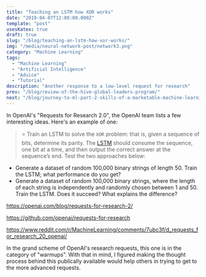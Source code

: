 ```yaml
---
title: "Teaching an LSTM how XOR works"
date: "2019-04-07T12:00:00.000Z"
template: "post"
usesKatex: true
draft: true
slug: "/blog/teaching-an-lstm-how-xor-works/"
img: "/media/neural-network-post/network3.png"
category: "Machine Learning"
tags:
  - "Machine Learning"
  - "Artificial Intelligence"
  - "Advice"
  - "Tutorial"
description: "Another response to a low-level request for research"
prev: "/blog/review-of-the-hive-global-leaders-program/"
next: "/blog/journey-to-ml-part-2-skills-of-a-marketable-machine-learning-engineer/"
---
```


In OpenAI's "Requests for Research 2.0", the OpenAI team lists a few interesting ideas. Here's an example of one:

> ⭐ Train an LSTM to solve the `XOR` problem: that is, given a sequence of bits, determine its parity. The [LSTM](http://colah.github.io/posts/2015-08-Understanding-LSTMs/) should consume the sequence, one bit at a time, and then output the correct answer at the sequence’s end. Test the two approaches below:

- Generate a dataset of random 100,000 binary strings of length 50. Train the LSTM; what performance do you get?
- Generate a dataset of random 100,000 binary strings, where the length of each string is independently and randomly chosen between 1 and 50. Train the LSTM. Does it succeed? What explains the difference?

https://openai.com/blog/requests-for-research-2/

https://github.com/openai/requests-for-research

https://www.reddit.com/r/MachineLearning/comments/7ubc3f/d_requests_for_research_20_openai/

In the grand scheme of OpenAI's research requests, this one is in the category of "warmups". With that in mind, I figured making the thought process behind this publically available would help others in trying to get to the more advanced requests.
